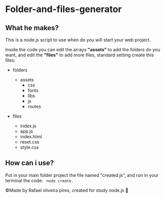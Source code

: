 # **Folder-and-files-generator**

## What he makes?

This is a node.js script to use when do you will start your web project.

Inside the code you can edit the arrays **"assets"** to add the folders do you want, and edit the **"files"** to add more files, standard setting create this files:

* folders
  * assets
    * css
    * fonts
    * libs
    * js
    * routes

* files
  * index.js
  * app.js
  * index.html
  * reset.css
  * style.css
  


## How can i use?

Put in your main folder project the file named "created.js", and run in your terminal the code: ``` node create.```

©Made by Rafael oliveira pires, created for study node.js :blue_heart:
